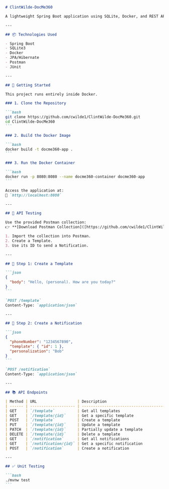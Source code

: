 ````markdown
# ClintWilde-DocMe360

A lightweight Spring Boot application using SQLite, Docker, and REST APIs to manage Templates and Notifications.

---

## 📦 Technologies Used

- Spring Boot  
- SQLite3  
- Docker  
- JPA/Hibernate  
- Postman  
- JUnit  

---

## 🚀 Getting Started

This project runs entirely inside Docker.

### 1. Clone the Repository

```bash
git clone https://github.com/cwilde1/ClintWilde-DocMe360.git
cd ClintWilde-DocMe360
```

### 2. Build the Docker Image

```bash
docker build -t docme360-app .
```

### 3. Run the Docker Container

```bash
docker run -p 8080:8080 --name docme360-container docme360-app
```

Access the application at:  
📍 `http://localhost:8080`

---

## 🧪 API Testing

Use the provided Postman collection:  
👉 **[Download Postman Collection]([https://github.com/cwilde1/ClintWilde-DocMe360/blob/main/postman/ClintWilde-DocMe360.postman_collection.json](https://github.com/cwilde1/ClintWilde-DocMe360/blob/main/DocMe360API.postman_collection.json))**

1. Import the collection into Postman.
2. Create a Template.
3. Use its ID to send a Notification.

---

## 📌 Step 1: Create a Template

```json
{
  "body": "Hello, (personal). How are you today?"
}
```

`POST /template`  
Content-Type: `application/json`

---

## 🔔 Step 2: Create a Notification

```json
{
  "phoneNumber": "1234567890",
  "template": { "id": 1 },
  "personalization": "Bob"
}
```

`POST /notification`  
Content-Type: `application/json`

---

## 📚 API Endpoints

| Method | URL                  | Description                                            |
| ------ | -------------------- | ------------------------------------------------------ |
| GET    | `/template`          | Get all templates                                      |
| GET    | `/template/{id}`     | Get a specific template                                |
| POST   | `/template`          | Create a template                                      |
| PUT    | `/template/{id}`     | Update a template                                      |
| PATCH  | `/template/{id}`     | Partially update a template                            |
| DELETE | `/template/{id}`     | Delete a template                                      |
| GET    | `/notification`      | Get all notifications                                  |
| GET    | `/notification/{id}` | Get a specific notification                            |
| POST   | `/notification`      | Create a notification                                  |

---

## ✅ Unit Testing

```bash
./mvnw test
```
````
